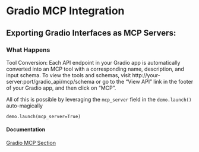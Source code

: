 # Gradio MCP Integration


## Exporting Gradio Interfaces as MCP Servers:

### What Happens

Tool Conversion: Each API endpoint in your Gradio app is automatically converted into an MCP tool with a corresponding name, description, and input schema. To view the tools and schemas, visit http://your-server:port/gradio_api/mcp/schema or go to the “View API” link in the footer of your Gradio app, and then click on “MCP”.

All of this is possible by leveraging the `mcp_server` field in the `demo.launch()` auto-magically

`demo.launch(mcp_server=True)`



#### Documentation

[Gradio MCP Section ](https://huggingface.co/learn/mcp-course/unit1/gradio-mcp)